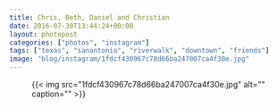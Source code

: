 ```yaml
---
title: Chris, Beth, Daniel and Christian
date: 2016-07-30T13:44:24+00:00
layout: photopost
categories: ["photos", "instagram"]
tags: ["texas", "sanantonio", "riverwalk", "downtown", "friends"]
image: "blog/instagram/1fdcf430967c78d66ba247007ca4f30e.jpg"
---
```


<figure class="photo photo--square">
  {{< img src="1fdcf430967c78d66ba247007ca4f30e.jpg" alt="" caption="" >}}

</figure>


